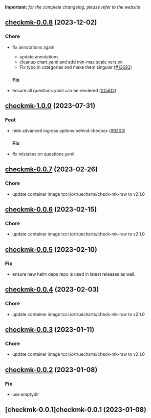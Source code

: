 **Important:**
*for the complete changelog, please refer to the website*




## [checkmk-0.0.8](https://github.com/truecharts/charts/compare/checkmk-1.0.0...checkmk-0.0.8) (2023-12-02)

### Chore

- fix annotations again
  - update annotations
  - cleanup chart.yaml and add min-max scale version
  - Fix typo in categories and make them singular ([#13693](https://github.com/truecharts/charts/issues/13693))
  
  ### Fix

- ensure all questions.yaml can be rendered ([#15612](https://github.com/truecharts/charts/issues/15612))
  
  











## [checkmk-1.0.0](https://github.com/truecharts/charts/compare/checkmk-0.0.7...checkmk-1.0.0) (2023-07-31)

### Feat

- hide advanced ingress options behind checbox ([#9203](https://github.com/truecharts/charts/issues/9203))
  
  ### Fix

- fix mistakes on questions.yaml
  
  


## [checkmk-0.0.7](https://github.com/truecharts/charts/compare/checkmk-0.0.6...checkmk-0.0.7) (2023-02-26)

### Chore

- update container image tccr.io/truecharts/check-mk-raw to v2.1.0
  
  


## [checkmk-0.0.6](https://github.com/truecharts/charts/compare/checkmk-0.0.5...checkmk-0.0.6) (2023-02-15)

### Chore

- update container image tccr.io/truecharts/check-mk-raw to v2.1.0
  
  


## [checkmk-0.0.5](https://github.com/truecharts/charts/compare/checkmk-0.0.4...checkmk-0.0.5) (2023-02-10)

### Fix

- ensure new helm deps repo is used in latest releases as well.
  
  


## [checkmk-0.0.4](https://github.com/truecharts/charts/compare/checkmk-0.0.3...checkmk-0.0.4) (2023-02-03)

### Chore

- update container image tccr.io/truecharts/check-mk-raw to v2.1.0
  
  


## [checkmk-0.0.3](https://github.com/truecharts/charts/compare/checkmk-0.0.2...checkmk-0.0.3) (2023-01-11)

### Chore

- update container image tccr.io/truecharts/check-mk-raw to v2.1.0
  
  


## [checkmk-0.0.2](https://github.com/truecharts/charts/compare/checkmk-0.0.1...checkmk-0.0.2) (2023-01-08)

### Fix

- use emptydir
  
  


## [checkmk-0.0.1]checkmk-0.0.1 (2023-01-08)
